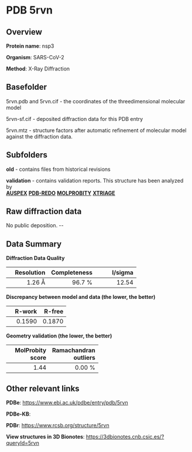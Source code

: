 # PDB 5rvn

## Overview

**Protein name**: nsp3

**Organism**: SARS-CoV-2

**Method**: X-Ray Diffraction



## Basefolder

5rvn.pdb and 5rvn.cif - the coordinates of the threedimensional molecular model

5rvn-sf.cif - deposited diffraction data for this PDB entry

5rvn.mtz - structure factors after automatic refinement of molecular model against the diffraction data.

## Subfolders



**old** - contains files from historical revisions

**validation** - contains validation reports. This structure has been analyzed by <br>[**AUSPEX**](https://github.com/thorn-lab/coronavirus_structural_task_force/tree/master/pdb/nsp3/SARS-CoV-2/5rvn/validation/auspex) [**PDB-REDO**](https://github.com/thorn-lab/coronavirus_structural_task_force/tree/master/pdb/nsp3/SARS-CoV-2/5rvn/validation/pdb-redo) [**MOLPROBITY**](https://github.com/thorn-lab/coronavirus_structural_task_force/tree/master/pdb/nsp3/SARS-CoV-2/5rvn/validation/molprobity) [**XTRIAGE**](https://github.com/thorn-lab/coronavirus_structural_task_force/blob/master/pdb/nsp3/SARS-CoV-2/5rvn/validation/Xtriage_output.log)  



## Raw diffraction data

No public deposition. --<br> 

## Data Summary
**Diffraction Data Quality**

|   | Resolution | Completeness| I/sigma |
|---|-------------:|----------------:|--------------:|
|   |1.26 Å|96.7  %|<img width=50/>12.54|

**Discrepancy between model and data (the lower, the better)**

|   | **R-work**| **R-free**   
|---|-------------:|----------------:|           
||  0.1590|  0.1870|

**Geometry validation (the lower, the better)**

|   |**MolProbity<br>score**| **Ramachandran<br>outliers** 
|---|-------------:|----------------:|
||  1.44|  0.00 %|

 

 



## Other relevant links 
**PDBe**:  https://www.ebi.ac.uk/pdbe/entry/pdb/5rvn

**PDBe-KB**:  
 
**PDBr**: https://www.rcsb.org/structure/5rvn 

**View structures in 3D Bionotes**: https://3dbionotes.cnb.csic.es/?queryId=5rvn

